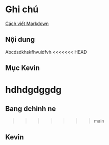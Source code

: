 # Ghi chú
[Cách viết Markdown](https://www.markdownguide.org)
## Nội dung
Abcdsdkhskfhvuidfvh
<<<<<<< HEAD
## Mục Kevin
hdhdgdggdg
=======

## Bang dchinh ne
>>>>>>> main
## Kevin
